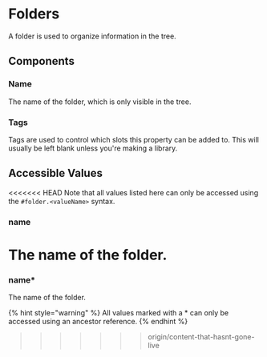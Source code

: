 # Folders

A folder is used to organize information in the tree.

## Components

### Name

The name of the folder, which is only visible in the tree.

### Tags

Tags are used to control which slots this property can be added to. This will usually be left blank unless you're making a library.

## Accessible Values

<<<<<<< HEAD
Note that all values listed here can only be accessed using the `#folder.<valueName>` syntax.

### name

The name of the folder.
=======
### name\*

The name of the folder.

{% hint style="warning" %}
All values marked with a \* can only be accessed using an ancestor reference.
{% endhint %}

>>>>>>> origin/content-that-hasnt-gone-live
